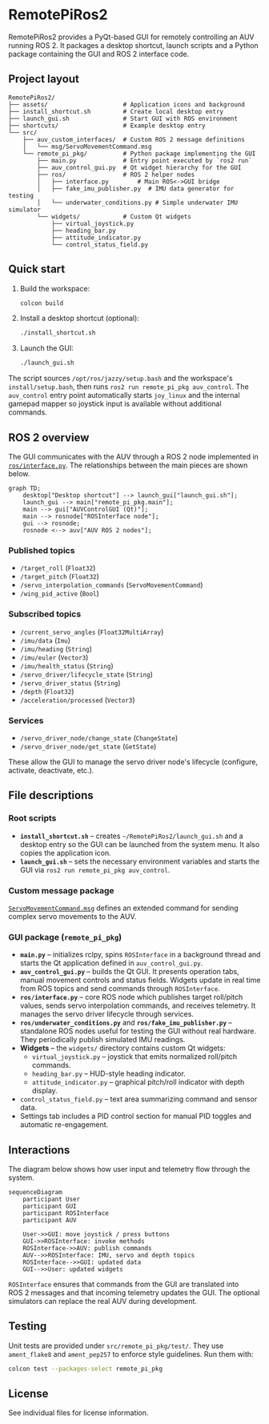 # RemotePiRos2

RemotePiRos2 provides a PyQt-based GUI for remotely controlling an AUV running ROS&nbsp;2. It packages a desktop shortcut, launch scripts and a Python package containing the GUI and ROS&nbsp;2 interface code.

## Project layout

```
RemotePiRos2/
├── assets/                     # Application icons and background
├── install_shortcut.sh         # Create local desktop entry
├── launch_gui.sh               # Start GUI with ROS environment
├── shortcuts/                  # Example desktop entry
└── src/
    ├── auv_custom_interfaces/  # Custom ROS 2 message definitions
    │   └── msg/ServoMovementCommand.msg
    └── remote_pi_pkg/          # Python package implementing the GUI
        ├── main.py             # Entry point executed by `ros2 run`
        ├── auv_control_gui.py  # Qt widget hierarchy for the GUI
        ├── ros/                # ROS 2 helper nodes
        │   ├── interface.py        # Main ROS<->GUI bridge
        │   ├── fake_imu_publisher.py  # IMU data generator for testing
        │   └── underwater_conditions.py # Simple underwater IMU simulator
        └── widgets/            # Custom Qt widgets
            ├── virtual_joystick.py
            ├── heading_bar.py
            ├── attitude_indicator.py
            └── control_status_field.py
```

## Quick start

1. Build the workspace:
   ```bash
   colcon build
   ```
2. Install a desktop shortcut (optional):
   ```bash
   ./install_shortcut.sh
   ```
3. Launch the GUI:
   ```bash
   ./launch_gui.sh
   ```

The script sources `/opt/ros/jazzy/setup.bash` and the workspace's `install/setup.bash`, then runs `ros2 run remote_pi_pkg auv_control`. The `auv_control` entry point automatically starts `joy_linux` and the internal gamepad mapper so joystick input is available without additional commands.

## ROS 2 overview

The GUI communicates with the AUV through a ROS&nbsp;2 node implemented in [`ros/interface.py`](src/remote_pi_pkg/remote_pi_pkg/ros/interface.py). The relationships between the main pieces are shown below.

```mermaid
graph TD;
    desktop["Desktop shortcut"] --> launch_gui["launch_gui.sh"];
    launch_gui --> main["remote_pi_pkg.main"];
    main --> gui["AUVControlGUI (Qt)"];
    main --> rosnode["ROSInterface node"];
    gui --> rosnode;
    rosnode <--> auv["AUV ROS 2 nodes"];
```

### Published topics

- `/target_roll` (`Float32`)
- `/target_pitch` (`Float32`)
- `/servo_interpolation_commands` (`ServoMovementCommand`)
- `/wing_pid_active` (`Bool`)

### Subscribed topics

- `/current_servo_angles` (`Float32MultiArray`)
- `/imu/data` (`Imu`)
- `/imu/heading` (`String`)
- `/imu/euler` (`Vector3`)
- `/imu/health_status` (`String`)
- `/servo_driver/lifecycle_state` (`String`)
- `/servo_driver_status` (`String`)
- `/depth` (`Float32`)
- `/acceleration/processed` (`Vector3`)

### Services

- `/servo_driver_node/change_state` (`ChangeState`)
- `/servo_driver_node/get_state` (`GetState`)

These allow the GUI to manage the servo driver node's lifecycle (configure, activate, deactivate, etc.).

## File descriptions

### Root scripts

- **`install_shortcut.sh`** – creates `~/RemotePiRos2/launch_gui.sh` and a desktop entry so the GUI can be launched from the system menu. It also copies the application icon.
- **`launch_gui.sh`** – sets the necessary environment variables and starts the GUI via `ros2 run remote_pi_pkg auv_control`.

### Custom message package

[`ServoMovementCommand.msg`](src/auv_custom_interfaces/msg/ServoMovementCommand.msg) defines an extended command for sending complex servo movements to the AUV.

### GUI package (`remote_pi_pkg`)

- **`main.py`** – initializes rclpy, spins `ROSInterface` in a background thread and starts the Qt application defined in `auv_control_gui.py`.
- **`auv_control_gui.py`** – builds the Qt GUI. It presents operation tabs, manual movement controls and status fields. Widgets update in real time from ROS topics and send commands through `ROSInterface`.
- **`ros/interface.py`** – core ROS node which publishes target roll/pitch values, sends servo interpolation commands, and receives telemetry. It manages the servo driver lifecycle through services.
- **`ros/underwater_conditions.py`** and **`ros/fake_imu_publisher.py`** – standalone ROS nodes useful for testing the GUI without real hardware. They periodically publish simulated IMU readings.
- **Widgets** – the `widgets/` directory contains custom Qt widgets:
  - `virtual_joystick.py` – joystick that emits normalized roll/pitch commands.
  - `heading_bar.py` – HUD-style heading indicator.
  - `attitude_indicator.py` – graphical pitch/roll indicator with depth display.
- `control_status_field.py` – text area summarizing command and sensor data.
- Settings tab includes a PID control section for manual PID toggles and automatic re-engagement.

## Interactions

The diagram below shows how user input and telemetry flow through the system.

```mermaid
sequenceDiagram
    participant User
    participant GUI
    participant ROSInterface
    participant AUV

    User->>GUI: move joystick / press buttons
    GUI->>ROSInterface: invoke methods
    ROSInterface->>AUV: publish commands
    AUV-->>ROSInterface: IMU, servo and depth topics
    ROSInterface-->>GUI: updated data
    GUI-->>User: updated widgets
```

`ROSInterface` ensures that commands from the GUI are translated into ROS&nbsp;2 messages and that incoming telemetry updates the GUI. The optional simulators can replace the real AUV during development.

## Testing

Unit tests are provided under `src/remote_pi_pkg/test/`. They use `ament_flake8` and `ament_pep257` to enforce style guidelines. Run them with:

```bash
colcon test --packages-select remote_pi_pkg
```

## License

See individual files for license information.
